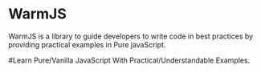 # WarmJS
WarmJS is a library to guide developers to write code in best practices by providing practical examples in Pure javaScript.

#Learn Pure/Vanilla JavaScript With Practical/Understandable Examples. 




